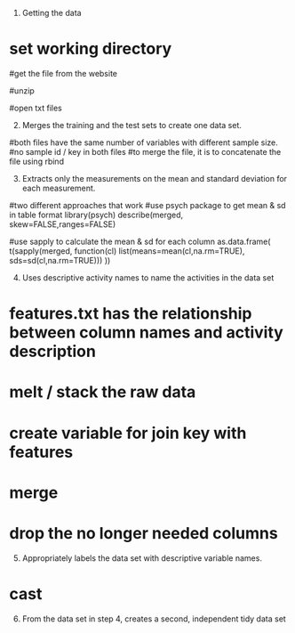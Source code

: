1. Getting the data
# set working directory

#get the file from the website

#unzip

#open txt files


2. Merges the training and the test sets to create one data set.

#both files have the same number of variables with different sample size.
#no sample id / key in both files
#to merge the file, it is to concatenate the file using rbind



3. Extracts only the measurements on the mean and standard deviation for each measurement. 

#two different approaches that work
#use psych package to get mean & sd in table format
library(psych)
describe(merged, skew=FALSE,ranges=FALSE)

#use sapply to calculate the mean & sd for each column
as.data.frame( t(sapply(merged, function(cl) list(means=mean(cl,na.rm=TRUE), 
                                              sds=sd(cl,na.rm=TRUE))) ))


4. Uses descriptive activity names to name the activities in the data set

# features.txt has the relationship between column names and activity description

# melt / stack the raw data

# create variable for join key with features

# merge 

# drop the no longer needed columns


5. Appropriately labels the data set with descriptive variable names. 

# cast

6. From the data set in step 4, creates a second, independent tidy data set 




